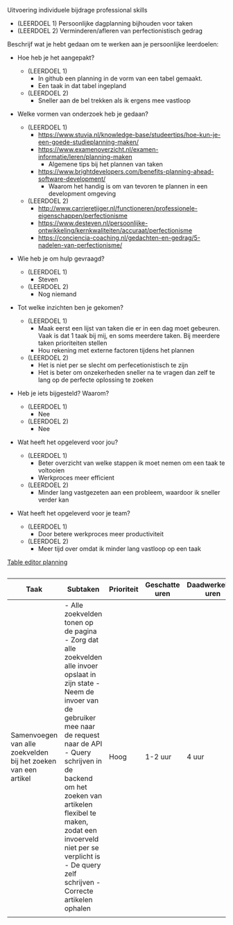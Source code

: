Uitvoering individuele bijdrage professional skills

- (LEERDOEL 1) Persoonlijke dagplanning bijhouden voor taken
- (LEERDOEL 2) Verminderen/afleren van perfectionistisch gedrag

Beschrijf wat je hebt gedaan om te werken aan je persoonlijke leerdoelen:
- Hoe heb je het aangepakt?
  - (LEERDOEL 1) 
    - In github een planning in de vorm van een tabel gemaakt.
    - Een taak in dat tabel ingepland
  - (LEERDOEL 2) 
    - Sneller aan de bel trekken als ik ergens mee vastloop
    
- Welke vormen van onderzoek heb je gedaan?
  - (LEERDOEL 1) 
    - https://www.stuvia.nl/knowledge-base/studeertips/hoe-kun-je-een-goede-studieplanning-maken/
    - https://www.examenoverzicht.nl/examen-informatie/leren/planning-maken
      - Algemene tips bij het plannen van taken
    - https://www.brightdevelopers.com/benefits-planning-ahead-software-development/
      - Waarom het handig is om van tevoren te plannen in een development omgeving
  - (LEERDOEL 2) 
    - http://www.carrieretijger.nl/functioneren/professionele-eigenschappen/perfectionisme
    - https://www.desteven.nl/persoonlijke-ontwikkeling/kernkwaliteiten/accuraat/perfectionisme
    - https://conciencia-coaching.nl/gedachten-en-gedrag/5-nadelen-van-perfectionisme/
- Wie heb je om hulp gevraagd?
  - (LEERDOEL 1) 
    - Steven
  - (LEERDOEL 2)
    - Nog niemand
- Tot welke inzichten ben je gekomen?
  - (LEERDOEL 1) 
    - Maak eerst een lijst van taken die er in een dag moet gebeuren. Vaak is dat 1 taak bij mij, en soms meerdere taken. Bij meerdere taken prioriteiten stellen
    - Hou rekening met externe factoren tijdens het plannen
  - (LEERDOEL 2) 
    - Het is niet per se slecht om perfecetionistisch te zijn
    - Het is beter om onzekerheden sneller na te vragen dan zelf te lang op de perfecte oplossing te zoeken
    
- Heb je iets bijgesteld? Waarom?
  - (LEERDOEL 1) 
    - Nee
  - (LEERDOEL 2) 
    - Nee
- Wat heeft het opgeleverd voor jou?
  - (LEERDOEL 1) 
    - Beter overzicht van welke stappen ik moet nemen om een taak te voltooien
    - Werkproces meer efficient
  - (LEERDOEL 2) 
    - Minder lang vastgezeten aan een probleem, waardoor ik sneller verder kan
- Wat heeft het opgeleverd voor je team?
  - (LEERDOEL 1) 
    - Door betere werkproces meer productiviteit
  - (LEERDOEL 2) 
    - Meer tijd over omdat ik minder lang vastloop op een taak



[Table editor planning](https://www.tablesgenerator.com/markdown_tables) 

## 
| Taak                                                           | Subtaken                                                                                                                                                                                                                                                                                                                                                | Prioriteit | Geschatte uren | Daadwerkelijke uren | Gehaald? | Notities                                                                                 |
|----------------------------------------------------------------|---------------------------------------------------------------------------------------------------------------------------------------------------------------------------------------------------------------------------------------------------------------------------------------------------------------------------------------------------------|------------|----------------|---------------------|----------|------------------------------------------------------------------------------------------|
| Samenvoegen van alle zoekvelden bij het zoeken van een artikel | - Alle zoekvelden tonen op de pagina - Zorg dat alle zoekvelden alle invoer opslaat in zijn state - Neem de invoer van de gebruiker mee naar de request naar de API - Query schrijven in de backend om het zoeken van artikelen flexibel te maken, zodat een invoerveld niet per se verplicht is - De query zelf schrijven - Correcte artikelen ophalen | Hoog       | 1-2 uur        | 4 uur               | Nee      | Voelde niet lekker in de ochtend, waardoor het langer duurde om te starten met mijn taak |
|                                                                |                                                                                                                                                                                                                                                                                                                                                         |            |                |                     |          |                                                                                          |
